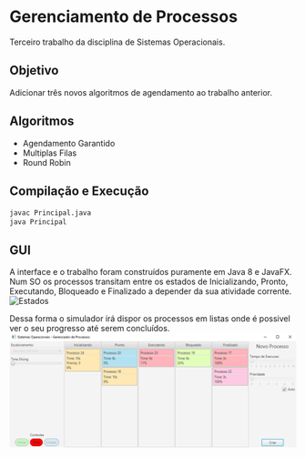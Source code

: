 # Gerenciamento de Processos
Terceiro trabalho da disciplina de Sistemas Operacionais.
## Objetivo
Adicionar três novos algoritmos de agendamento ao trabalho anterior.
## Algoritmos
- Agendamento Garantido
- Multiplas Filas
- Round Robin
## Compilação e Execução
    javac Principal.java
    java Principal
## GUI
A interface e o trabalho foram construídos puramente em Java 8 e JavaFX.
Num SO os processos transitam entre os estados de Inicializando, Pronto, Executando, Bloqueado e Finalizado a depender da sua atividade corrente.
![Estados](https://www.boscojr.com/so/figuras/estados-processos.png)

Dessa forma o simulador irá dispor os processos em listas onde é possivel ver o seu progresso até serem concluídos. 
![Software](https://github.com/natescom/SO02_Gerenciamento-de-Processos/blob/main/img/readme/print.png?raw=true)

